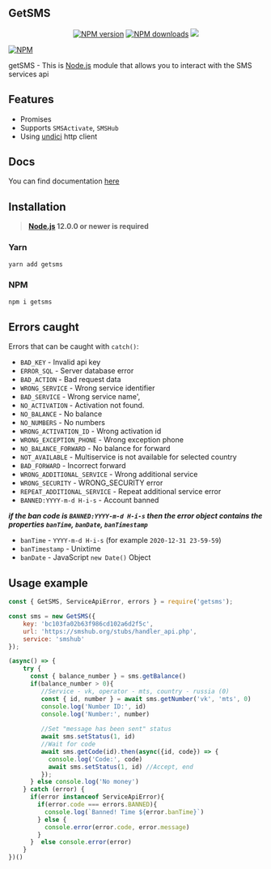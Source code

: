## GetSMS
<p align="center">
<a href="https://www.npmjs.com/package/getsms"><img src="https://img.shields.io/npm/v/getsms.svg?style=flat-square" alt="NPM version"></a>
<a href="https://www.npmjs.com/package/getsms"><img src="https://img.shields.io/npm/dt/getsms.svg?style=flat-square" alt="NPM downloads"></a>
<a href="https://www.codacy.com/gh/Viiprogrammer/getSMS/dashboard?utm_source=github.com&amp;utm_medium=referral&amp;utm_content=Viiprogrammer/getSMS&amp;utm_campaign=Badge_Grade"><img src="https://app.codacy.com/project/badge/Grade/beb8f62dd6db47fb8f2dab52afc0e907"/></a>
</p>

[![NPM](https://nodei.co/npm/getsms.png?downloads=true&stars=true)](https://nodei.co/npm/getsms/)

getSMS - This is [Node.js](https://nodejs.org) module that allows you to interact with the SMS services api

## Features
  - Promises
  - Supports `SMSActivate`, `SMSHub`
  - Using [undici](https://github.com/nodejs/undici) http client

## Docs

You can find documentation [here](https://viiprogrammer.github.io/getSMS/)

## Installation
> **[Node.js](https://nodejs.org/) 12.0.0 or newer is required**  

### Yarn
```bash
yarn add getsms
```

### NPM
```bash
npm i getsms
```
## Errors caught

Errors that can be caught with `catch()`:
  - `BAD_KEY` -  Invalid api key
  - `ERROR_SQL` - Server database error
  - `BAD_ACTION` - Bad request data
  - `WRONG_SERVICE` - Wrong service identifier
  - `BAD_SERVICE` - Wrong service name',
  - `NO_ACTIVATION` - Activation not found.
  - `NO_BALANCE` - No balance
  - `NO_NUMBERS` - No numbers
  - `WRONG_ACTIVATION_ID` - Wrong activation id
  - `WRONG_EXCEPTION_PHONE` - Wrong exception phone
  - `NO_BALANCE_FORWARD` - No balance for forward
  - `NOT_AVAILABLE` - Multiservice is not available for selected country
  - `BAD_FORWARD` - Incorrect forward
  - `WRONG_ADDITIONAL_SERVICE` - Wrong additional service
  - `WRONG_SECURITY` - WRONG_SECURITY error
  - `REPEAT_ADDITIONAL_SERVICE` - Repeat additional service error
  - `BANNED:YYYY-m-d H-i-s` - Account banned

***if the ban code is `BANNED:YYYY-m-d H-i-s` then the error object contains the properties `banTime`, `banDate`, `banTimestamp`***
* `banTime` - `YYYY-m-d H-i-s` (for example `2020-12-31 23-59-59`)
* `banTimestamp` - Unixtime
* `banDate` - JavaScript `new Date()` Object
## Usage example

```javascript
const { GetSMS, ServiceApiError, errors } = require('getsms');

const sms = new GetSMS({
    key: 'bc103fa02b63f986cd102a6d2f5c',
    url: 'https://smshub.org/stubs/handler_api.php',
    service: 'smshub'
});

(async() => {
    try {
      const { balance_number } = sms.getBalance()
      if(balance_number > 0){
         //Service - vk, operator - mts, country - russia (0)
         const { id, number } = await sms.getNumber('vk', 'mts', 0)
         console.log('Number ID:', id)
         console.log('Number:', number)
    
         //Set "message has been sent" status
         await sms.setStatus(1, id)
         //Wait for code
         await sms.getCode(id).then(async({id, code}) => {
           console.log('Code:', code)
           await sms.setStatus(1, id) //Accept, end
         });
      } else console.log('No money')
    } catch (error) {
      if(error instanceof ServiceApiError){
        if(error.code === errors.BANNED){
          console.log(`Banned! Time ${error.banTime}`)
        } else {
          console.error(error.code, error.message)
        }
      }  else console.error(error)
    }
})()
```
